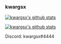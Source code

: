 ### kwargsx

[![kwargsx's github stats](https://github-readme-stats.vercel.app/api/top-langs/?username=kwargsx&layout=compact)](https://github.com/anuraghazra/github-readme-stats)

[![kwargsx's github stats](https://github-readme-stats.vercel.app/api?username=kwargsx&include_all_commits=true)](https://github.com/anuraghazra/github-readme-stats)

Discord: kwargsx#4444